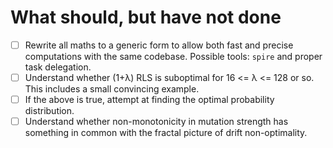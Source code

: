 # What should, but have not done

- [ ] Rewrite all maths to a generic form to allow both fast and precise computations with the same codebase.
      Possible tools: `spire` and proper task delegation.
- [ ] Understand whether (1+λ) RLS is suboptimal for 16 <= λ <= 128 or so.
      This includes a small convincing example.
- [ ] If the above is true, attempt at finding the optimal probability distribution.
- [ ] Understand whether non-monotonicity in mutation strength has something in common
      with the fractal picture of drift non-optimality.
